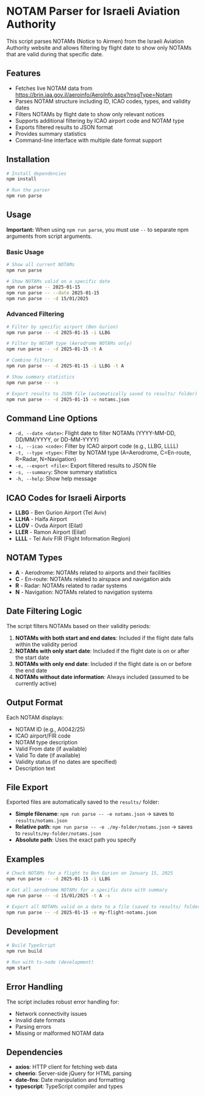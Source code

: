 # NOTAM Parser for Israeli Aviation Authority

This script parses NOTAMs (Notice to Airmen) from the Israeli Aviation Authority website and allows filtering by flight date to show only NOTAMs that are valid during that specific date.

## Features

- Fetches live NOTAM data from https://brin.iaa.gov.il/aeroinfo/AeroInfo.aspx?msgType=Notam
- Parses NOTAM structure including ID, ICAO codes, types, and validity dates
- Filters NOTAMs by flight date to show only relevant notices
- Supports additional filtering by ICAO airport code and NOTAM type
- Exports filtered results to JSON format
- Provides summary statistics
- Command-line interface with multiple date format support

## Installation

```bash
# Install dependencies
npm install

# Run the parser
npm run parse
```

## Usage

**Important:** When using `npm run parse`, you must use `--` to separate npm arguments from script arguments.

### Basic Usage

```bash
# Show all current NOTAMs
npm run parse

# Show NOTAMs valid on a specific date
npm run parse -- 2025-01-15
npm run parse -- --date 2025-01-15
npm run parse -- -d 15/01/2025
```

### Advanced Filtering

```bash
# Filter by specific airport (Ben Gurion)
npm run parse -- -d 2025-01-15 -i LLBG

# Filter by NOTAM type (Aerodrome NOTAMs only)
npm run parse -- -d 2025-01-15 -t A

# Combine filters
npm run parse -- -d 2025-01-15 -i LLBG -t A

# Show summary statistics
npm run parse -- -s

# Export results to JSON file (automatically saved to results/ folder)
npm run parse -- -d 2025-01-15 -e notams.json
```

## Command Line Options

- `-d, --date <date>`: Flight date to filter NOTAMs (YYYY-MM-DD, DD/MM/YYYY, or DD-MM-YYYY)
- `-i, --icao <code>`: Filter by ICAO airport code (e.g., LLBG, LLLL)
- `-t, --type <type>`: Filter by NOTAM type (A=Aerodrome, C=En-route, R=Radar, N=Navigation)
- `-e, --export <file>`: Export filtered results to JSON file
- `-s, --summary`: Show summary statistics
- `-h, --help`: Show help message

## ICAO Codes for Israeli Airports

- **LLBG** - Ben Gurion Airport (Tel Aviv)
- **LLHA** - Haifa Airport
- **LLOV** - Ovda Airport (Eilat)
- **LLER** - Ramon Airport (Eilat)
- **LLLL** - Tel Aviv FIR (Flight Information Region)

## NOTAM Types

- **A** - Aerodrome: NOTAMs related to airports and their facilities
- **C** - En-route: NOTAMs related to airspace and navigation aids
- **R** - Radar: NOTAMs related to radar systems
- **N** - Navigation: NOTAMs related to navigation systems

## Date Filtering Logic

The script filters NOTAMs based on their validity periods:

1. **NOTAMs with both start and end dates**: Included if the flight date falls within the validity period
2. **NOTAMs with only start date**: Included if the flight date is on or after the start date
3. **NOTAMs with only end date**: Included if the flight date is on or before the end date
4. **NOTAMs without date information**: Always included (assumed to be currently active)

## Output Format

Each NOTAM displays:
- NOTAM ID (e.g., A0042/25)
- ICAO airport/FIR code
- NOTAM type description
- Valid From date (if available)
- Valid To date (if available)
- Validity status (if no dates are specified)
- Description text

## File Export

Exported files are automatically saved to the `results/` folder:

- **Simple filename**: `npm run parse -- -e notams.json` → saves to `results/notams.json`
- **Relative path**: `npm run parse -- -e ./my-folder/notams.json` → saves to `results/my-folder/notams.json`
- **Absolute path**: Uses the exact path you specify

## Examples

```bash
# Check NOTAMs for a flight to Ben Gurion on January 15, 2025
npm run parse -- -d 2025-01-15 -i LLBG

# Get all aerodrome NOTAMs for a specific date with summary
npm run parse -- -d 15/01/2025 -t A -s

# Export all NOTAMs valid on a date to a file (saved to results/ folder)
npm run parse -- -d 2025-01-15 -e my-flight-notams.json
```

## Development

```bash
# Build TypeScript
npm run build

# Run with ts-node (development)
npm start
```

## Error Handling

The script includes robust error handling for:
- Network connectivity issues
- Invalid date formats
- Parsing errors
- Missing or malformed NOTAM data

## Dependencies

- **axios**: HTTP client for fetching web data
- **cheerio**: Server-side jQuery for HTML parsing
- **date-fns**: Date manipulation and formatting
- **typescript**: TypeScript compiler and types
